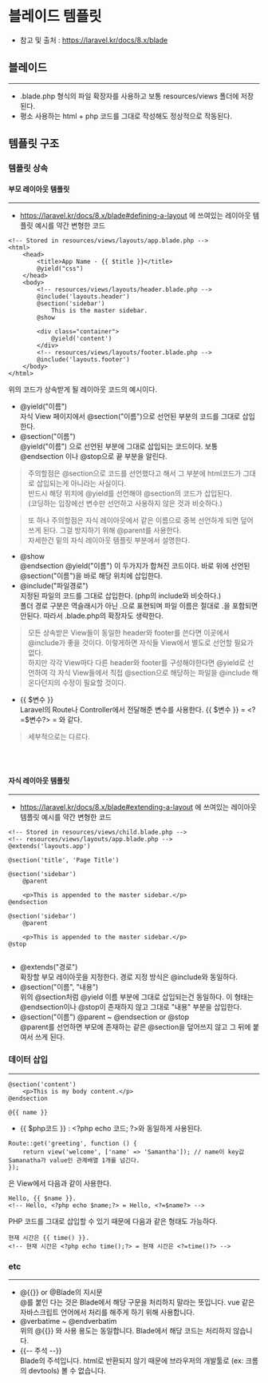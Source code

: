 # 블레이드 템플릿
- 참고 및 출처 : https://laravel.kr/docs/8.x/blade
## 블레이드
***
- .blade.php 형식의 파일 확장자를 사용하고 보통 resources/views 폴더에 저장된다.  
- 평소 사용하는 html + php 코드를 그대로 작성해도 정상적으로 작동된다.
## 템플릿 구조
### 템플릿 상속
#### 부모 레이아웃 템플릿
***
- https://laravel.kr/docs/8.x/blade#defining-a-layout 에 쓰여있는 레이아웃 템플릿 예시를 약간 변형한 코드  
```
<!-- Stored in resources/views/layouts/app.blade.php -->
<html>
    <head>
        <title>App Name - {{ $title }}</title>
        @yield("css")
    </head>
    <body>
        <!-- resources/views/layouts/header.blade.php -->
        @include('layouts.header')
        @section('sidebar')
            This is the master sidebar.
        @show

        <div class="container">
            @yield('content')
        </div>
        <!-- resources/views/layouts/footer.blade.php -->
        @include('layouts.footer')
    </body>
</html>
```
위의 코드가 상속받게 될 레이아웃 코드의 예시이다.
- @yield("이름")  
  자식 View 페이지에서 @section("이름")으로 선언된 부분의 코드를 그대로 삽입한다.
- @section("이름")  
  @yield("이름") 으로 선언된 부분에 그대로 삽입되는 코드이다. 보통 @endsection 이나 @stop으로 끝 부분을 알린다.
> 주의할점은 @section으로 코드를 선언했다고 해서 그 부분에 html코드가 그대로 삽입되는게 아니라는 사실이다.  
> 반드시 해당 위치에 @yield를 선언해야 @section의 코드가 삽입된다.  
> (코딩하는 입장에선 변수만 선언하고 사용하지 않은 것과 비슷하다.)

> 또 하나 주의할점은 자식 레이아웃에서 같은 이름으로 중복 선언하게 되면 덮어쓰게 된다. 그걸 방지하기 위해 @parent를 사용한다.  
> 자세한건 밑의 자식 레이아웃 템플릿 부분에서 설명한다. 
- @show  
  @endsection @yield("이름") 이 두가지가 합쳐진 코드이다. 바로 위에 선언된 @section("이름")을 바로 해당 위치에 삽입한다.  
- @include("파일경로")  
  지정된 파일의 코드를 그대로 삽입한다. (php의 include와 비슷하다.)  
  폴더 경로 구분은 역슬래시가 아닌 .으로 표현되며 파일 이름은 절대로 .을 포함되면 안된다. 따라서 .blade.php의 확장자도 생략한다. 
> 모든 상속받은 View들이 동일한 header와 footer를 쓴다면 이곳에서 @include가 좋을 것이다. 이렇게하면 자식들 View에서 별도로 선언할 필요가 없다.  
> 하지만 각각 View마다 다른 header와 footer를 구성해야한다면 @yield로 선언하여 각 자식 View들에서 
> 직접 @section으로 해당하는 파일을 @include 해온다던지의 수정이 필요할 것이다.
- {{ $변수 }}  
  Laravel의 Route나 Controller에서 전달해준 변수를 사용한다. {{ $변수 }} = \<?=$변수?> = <?php echo $변수; ?> 와 같다.
> 세부적으로는 다르다.

<br></br>
#### 자식 레이아웃 템플릿
***
- https://laravel.kr/docs/8.x/blade#extending-a-layout 에 쓰여있는 레이아웃 템플릿 예시를 약간 변형한 코드
```
<!-- Stored in resources/views/child.blade.php -->
<!-- resources/views/layouts/app.blade.php -->
@extends('layouts.app') 

@section('title', 'Page Title')

@section('sidebar')
    @parent

    <p>This is appended to the master sidebar.</p>
@endsection

@section('sidebar')
    @parent

    <p>This is appended to the master sidebar.</p>
@stop


```
- @extends("경로")  
  확장할 부모 레이아웃을 지정한다. 경로 지정 방식은 @include와 동일하다.
- @section("이름", "내용")  
  위의 @section처럼 @yield 이름 부분에 그대로 삽입되는건 동일하다. 이 형태는 @endsection이나 @stop이 존재하지 않고
그대로 "내용" 부분을 삽입한다.
- @section("이름") @parent ~ @endsection or @stop  
  @parent를 선언하면 부모에 존재하는 같은 @section을 덮어쓰지 않고 그 뒤에 붙여서 쓰게 된다.


### 데이터 삽입
***
```
@section('content')
    <p>This is my body content.</p>
@endsection

@{{ name }}
```
- {{ $php코드 }} : \<?php echo 코드; ?>와 동일하게 사용된다.
```
Route::get('greeting', function () {
    return view('welcome', ['name' => 'Samantha']); // name이 key값 Samanatha가 value인 관계배열 1개를 넘긴다. 
});
```
은 View에서 다음과 같이 사용한다.
```
Hello, {{ $name }}.
<!-- Hello, <?php echo $name;?> = Hello, <?=$name?> -->
```
PHP 코드를 그대로 삽입할 수 있기 때문에 다음과 같은 형태도 가능하다.
```
현재 시간은 {{ time() }}. 
<!-- 현재 시간은 <?php echo time();?> = 현재 시간은 <?=time()?> -->
```

### etc
***
- @{{}} or @Blade의 지시문   
  @를 붙인 다는 것은 Blade에서 해당 구문을 처리하지 말라는 뜻입니다. vue 같은 자바스크립트 언어에서 처리를 해주게 하기 위해 사용합니다.
- @verbatime ~ @endverbatim  
  위의 @{{}} 와 사용 용도는 동일합니다. Blade에서 해당 코드는 처리하지 않습니다.
- {{-- 주석 --}}  
  Blade의 주석입니다. html로 반환되지 않기 때문에 브라우저의 개발툴로 (ex: 크롬의 devtools) 볼 수 없습니다. 